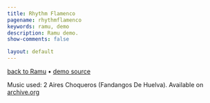 ```yaml
---
title: Rhythm Flamenco
pagename: rhythmflamenco
keywords: ramu, demo
description: Ramu demo.
show-comments: false

layout: default
---
```

[back to Ramu](../) &#8226; [demo source](https://github.com/HermesPasser/Ramu/tree/master/demos/rhythmflamenco)   

<script type="text/javascript" src="../ramu-0.7b.js"></script>
<script type="text/javascript" src="game.js"></script>
<script>
	blockScroll();
	window.onload = addCanvasOnMain;
</script>

Music used: 2 Aires Choqueros (Fandangos De Huelva). Available on [archive.org](https://archive.org/details/PacoDeLuciaManitasDePlata)   
